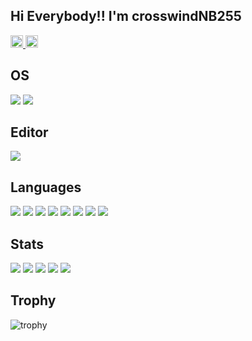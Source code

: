## Hi Everybody!!   I'm crosswindNB255 
<p align="left">
    <a href="https://github.com/crosswindNB255">
    <img height="20" src="https://img.shields.io/github/followers/crosswindNB255?label=follow&logo=github&style=flat" />
  </a>
  <a href="https://github.com/crosswindNB255">
    <img height="20" src="https://komarev.com/ghpvc/?username=crosswindNB255" />
  </a>
</p>

## OS

<p>
  <img src="https://img.shields.io/badge/-macOS-000000.svg?logo=apple&style=flat"/>
  <img src="https://img.shields.io/badge/-Ubuntu-E95420.svg?logo=ubuntu&style=flat" />
</p>

## Editor
<p>
  <img src="https://img.shields.io/badge/-VSCode-007ACC.svg?logo=visual-studio-code&style=flat" />
</p>

## Languages

<p>
    <img src="https://img.shields.io/badge/-C-00599C.svg?logo=c&style=flat" />
    <img src="https://img.shields.io/badge/-Java-007396.svg?logo=java&style=flat" />
    <img src="https://img.shields.io/badge/-Python-3776AB.svg?logo=python&style=flat" />
    <img src="https://img.shields.io/badge/-Scheme-0C9ACF.svg?logo=racket&style=flat" />
    <img src="https://img.shields.io/badge/-Arduino-00979D.svg?logo=arduino&style=flat" />
    <img src="https://img.shields.io/badge/-JavaScript-F7DF1E.svg?logo=javascript&style=flat" />
    <img src="https://img.shields.io/badge/-SQL-4479A1.svg?logo=postgresql&style=flat" />
    <img src="https://img.shields.io/badge/-LaTeX-008080.svg?logo=latex&style=flat" />
</p>

## Stats
![](http://github-profile-summary-cards.vercel.app/api/cards/profile-details?username=crosswindNB255&theme=gruvbox)
![](http://github-profile-summary-cards.vercel.app/api/cards/repos-per-language?username=crosswindNB255&theme=gruvbox)
![](http://github-profile-summary-cards.vercel.app/api/cards/most-commit-language?username=crosswindNB255&theme=gruvbox)
![](http://github-profile-summary-cards.vercel.app/api/cards/stats?username=crosswindNB255&theme=gruvbox)
![](http://github-profile-summary-cards.vercel.app/api/cards/productive-time?username=crosswindNB255&theme=gruvbox&utcOffset=9)

## Trophy
![trophy](https://github-profile-trophy.vercel.app/?username=crosswindNB255&theme=gruvbox)


